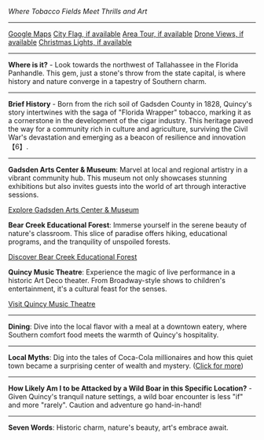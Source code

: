 *Where Tobacco Fields Meet Thrills and Art*

---

[Google Maps](https://www.google.com/maps/place/Quincy,+FL/data=!3m1!1e3)
[City Flag, if available](https://www.google.com/search?tbm=isch&q=Quincy+FL+Flag+Picture)
[Area Tour, if available](https://www.youtube.com/results?search_query=Quincy+FL+4k+tour)
[Drone Views, if available](https://www.youtube.com/results?search_query=Quincy+FL+4k+drone)
[Christmas Lights, if available](https://www.youtube.com/results?search_query=Quincy+FL+christmas+lights&sp=CAI%253D)

---

**Where is it?** - Look towards the northwest of Tallahassee in the Florida Panhandle. This gem, just a stone's throw from the state capital, is where history and nature converge in a tapestry of Southern charm.

---

**Brief History** - Born from the rich soil of Gadsden County in 1828, Quincy's story intertwines with the saga of "Florida Wrapper" tobacco, marking it as a cornerstone in the development of the cigar industry. This heritage paved the way for a community rich in culture and agriculture, surviving the Civil War's devastation and emerging as a beacon of resilience and innovation【6】.

---

**Gadsden Arts Center & Museum**: Marvel at local and regional artistry in a vibrant community hub. This museum not only showcases stunning exhibitions but also invites guests into the world of art through interactive sessions.

  [Explore Gadsden Arts Center & Museum](https://www.youtube.com/results?search_query=Quincy+FL+Gadsden+Arts+Center+&+Museum)

**Bear Creek Educational Forest**: Immerse yourself in the serene beauty of nature's classroom. This slice of paradise offers hiking, educational programs, and the tranquility of unspoiled forests.

  [Discover Bear Creek Educational Forest](https://www.youtube.com/results?search_query=Quincy+FL+Bear+Creek+Educational+Forest)

**Quincy Music Theatre**: Experience the magic of live performance in a historic Art Deco theater. From Broadway-style shows to children's entertainment, it's a cultural feast for the senses.

  [Visit Quincy Music Theatre](https://www.youtube.com/results?search_query=Quincy+FL+Quincy+Music+Theatre)

---

**Dining**: Dive into the local flavor with a meal at a downtown eatery, where Southern comfort food meets the warmth of Quincy's hospitality.

---

**Local Myths**: Dig into the tales of Coca-Cola millionaires and how this quiet town became a surprising center of wealth and mystery. ([Click for more](https://www.google.com/search?q=Quincy+FL+Coca-Cola+millionaires))

---

**How Likely Am I to be Attacked by a Wild Boar in this Specific Location?** - Given Quincy's tranquil nature settings, a wild boar encounter is less "if" and more "rarely". Caution and adventure go hand-in-hand!

---

**Seven Words**: Historic charm, nature's beauty, art's embrace await.